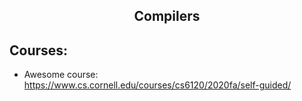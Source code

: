 <h2 align="center">Compilers</h2>

## Courses:
 * Awesome course: https://www.cs.cornell.edu/courses/cs6120/2020fa/self-guided/

